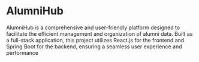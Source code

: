 # AlumniHub
AlumniHub is a comprehensive and user-friendly platform designed to facilitate the efficient management and organization of alumni data. Built as a full-stack application, this project utilizes React.js for the frontend and Spring Boot for the backend, ensuring a seamless user experience and performance
